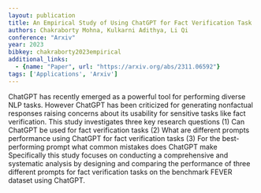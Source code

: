 ```yaml
---
layout: publication
title: An Empirical Study of Using ChatGPT for Fact Verification Task
authors: Chakraborty Mohna, Kulkarni Adithya, Li Qi
conference: "Arxiv"
year: 2023
bibkey: chakraborty2023empirical
additional_links:
  - {name: "Paper", url: "https://arxiv.org/abs/2311.06592"}
tags: ['Applications', 'Arxiv']
---
```

ChatGPT has recently emerged as a powerful tool for performing diverse NLP tasks. However ChatGPT has been criticized for generating nonfactual responses raising concerns about its usability for sensitive tasks like fact verification. This study investigates three key research questions (1) Can ChatGPT be used for fact verification tasks (2) What are different prompts performance using ChatGPT for fact verification tasks (3) For the best-performing prompt what common mistakes does ChatGPT make Specifically this study focuses on conducting a comprehensive and systematic analysis by designing and comparing the performance of three different prompts for fact verification tasks on the benchmark FEVER dataset using ChatGPT.
